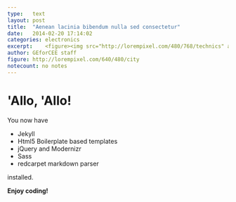 ```yaml
---
type:	text
layout: post
title:  "Aenean lacinia bibendum nulla sed consectetur"
date:	2014-02-20 17:14:02
categories: electronics
excerpt:	<figure><img src="http://lorempixel.com/480/768/technics" alt="Lorem ipsum"></figure><p>Integer posuere erat a ante venenatis dapibus posuere velit aliquet. Nulla vitae elit libero, a pharetra augue. Nullam id dolor id nibh ultricies vehicula ut id elit.</p>
author:	GEforCEE staff
figure:	http://lorempixel.com/640/480/city
notecount: no notes
---
```


# 'Allo, 'Allo!

You now have

- Jekyll
- Html5 Boilerplate based templates
- jQuery and Modernizr
- Sass
- redcarpet markdown parser

installed.

**Enjoy coding!**
